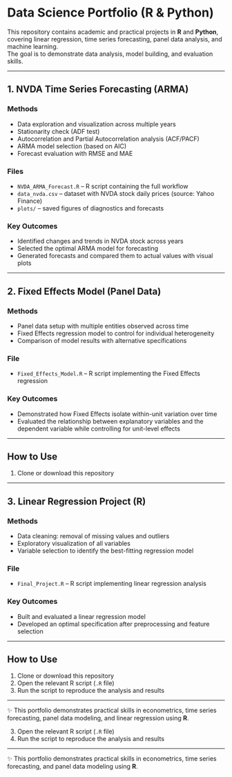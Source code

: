 # Data Science Portfolio (R & Python)

This repository contains academic and practical projects in **R** and **Python**,  
covering linear regression, time series forecasting, panel data analysis, and machine learning.  
The goal is to demonstrate data analysis, model building, and evaluation skills.

---

## 1. NVDA Time Series Forecasting (ARMA)

### Methods
- Data exploration and visualization across multiple years
- Stationarity check (ADF test)
- Autocorrelation and Partial Autocorrelation analysis (ACF/PACF)
- ARMA model selection (based on AIC)
- Forecast evaluation with RMSE and MAE

### Files
- `NVDA_ARMA_Forecast.R` – R script containing the full workflow  
- `data_nvda.csv` – dataset with NVDA stock daily prices (source: Yahoo Finance)  
- `plots/` – saved figures of diagnostics and forecasts  

### Key Outcomes
- Identified changes and trends in NVDA stock across years  
- Selected the optimal ARMA model for forecasting  
- Generated forecasts and compared them to actual values with visual plots  

---

## 2. Fixed Effects Model (Panel Data)

### Methods
- Panel data setup with multiple entities observed across time  
- Fixed Effects regression model to control for individual heterogeneity  
- Comparison of model results with alternative specifications  

### File
- `Fixed_Effects_Model.R` – R script implementing the Fixed Effects regression  

### Key Outcomes
- Demonstrated how Fixed Effects isolate within-unit variation over time  
- Evaluated the relationship between explanatory variables and the dependent variable while controlling for unit-level effects  

---

## How to Use
1. Clone or download this repository

---

## 3. Linear Regression Project (R)

### Methods
- Data cleaning: removal of missing values and outliers  
- Exploratory visualization of all variables  
- Variable selection to identify the best-fitting regression model  

### File
- `Final_Project.R` – R script implementing linear regression analysis  

### Key Outcomes
- Built and evaluated a linear regression model  
- Developed an optimal specification after preprocessing and feature selection  

---

## How to Use
1. Clone or download this repository  
2. Open the relevant R script (`.R` file)  
3. Run the script to reproduce the analysis and results  

---

✨ This portfolio demonstrates practical skills in econometrics, time series forecasting, panel data modeling, and linear regression using **R**.

3. Open the relevant R script (`.R` file)  
4. Run the script to reproduce the analysis and results  

---

✨ This portfolio demonstrates practical skills in econometrics, time series forecasting, and panel data modeling using **R**.
